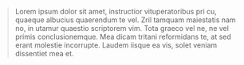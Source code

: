 > Lorem ipsum dolor sit amet, instructior vituperatoribus pri cu, quaeque
albucius quaerendum te vel. Zril tamquam maiestatis nam no, in utamur quaestio
scriptorem vim. Tota graeco vel ne, ne vel primis conclusionemque. Mea dicam
tritani reformidans te, at sed erant molestie incorrupte. Laudem iisque ea vis,
solet veniam dissentiet mea et.

